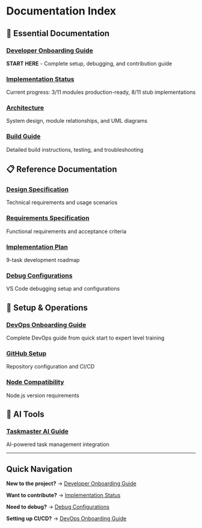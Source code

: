 # Documentation Index

## 📖 Essential Documentation

### **[Developer Onboarding Guide](DEVELOPER_ONBOARDING.md)**

**START HERE** - Complete setup, debugging, and contribution guide

### **[Implementation Status](POC_IMPLEMENTATION_SUMMARY.md)**

Current progress: 3/11 modules production-ready, 8/11 stub implementations

### **[Architecture](ARCHITECTURE.md)**

System design, module relationships, and UML diagrams

### **[Build Guide](BUILD_GUIDE.md)**

Detailed build instructions, testing, and troubleshooting

## 📋 Reference Documentation

### **[Design Specification](DESIGN_SPECIFICATION.md)**

Technical requirements and usage scenarios

### **[Requirements Specification](REQUIREMENTS_SPECIFICATION.md)**

Functional requirements and acceptance criteria

### **[Implementation Plan](IMPLEMENTATION_PLAN.md)**

9-task development roadmap

### **[Debug Configurations](DEBUG_CONFIGURATIONS.md)**

VS Code debugging setup and configurations

## 🔧 Setup & Operations

### **[DevOps Onboarding Guide](DEVOPS_ONBOARDING.md)**

Complete DevOps guide from quick start to expert level training

### **[GitHub Setup](GITHUB_SETUP.md)**

Repository configuration and CI/CD

### **[Node Compatibility](NODE_COMPATIBILITY.md)**

Node.js version requirements

## 🤖 AI Tools

### **[Taskmaster AI Guide](TASKMASTER_AI_GUIDE.md)**

AI-powered task management integration

---

## Quick Navigation

**New to the project?** → [Developer Onboarding Guide](DEVELOPER_ONBOARDING.md)

**Want to contribute?** → [Implementation Status](POC_IMPLEMENTATION_SUMMARY.md)

**Need to debug?** → [Debug Configurations](DEBUG_CONFIGURATIONS.md)

**Setting up CI/CD?** → [DevOps Onboarding Guide](DEVOPS_ONBOARDING.md)
